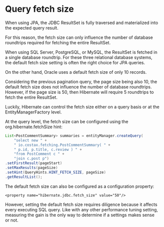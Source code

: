 # Query fetch size

When using JPA, the JDBC ResultSet is fully traversed and materialized into the expected query
result. 

For this reason, the fetch size can only influence the number of database roundtrips
required for fetching the entire ResultSet.

When using SQL Server, PostgreSQL, or MySQL, the ResultSet is fetched in a single database roundtrip. For these three relational database systems, the default fetch size setting is often the right choice for JPA queries.

On the other hand, Oracle uses a default fetch size of only 10 records. 

Considering the previous pagination query, the page size being also 10, the default fetch size does not influence the number of database roundtrips. However, if the page size is 50, then Hibernate will require 5 roundtrips to fetch the entire ResultSet.

Luckily, Hibernate can control the fetch size either on a query basis or at the EntityManagerFactory level.

At the query level, the fetch size can be configured using the org.hibernate.fetchSize hint:

```java
List<PostCommentSummary> summaries = entityManager.createQuery(
    "select new " +
    " io.costax.fetching.PostCommentSummary( " +
    " p.id, p.title, c.review ) " +
    "from PostComment c " +
    "join c.post p")
.setFirstResult(pageStart)
.setMaxResults(pageSize)
.setHint(QueryHints.HINT_FETCH_SIZE, pageSize)
.getResultList();
```
The default fetch size can also be configured as a configuration property:

`<property name="hibernate.jdbc.fetch_size" value="50"/>`

However, setting the default fetch size requires diligence because it affects every
executing SQL query. Like with any other performance tuning setting, measuring the
gain is the only way to determine if a settings makes sense or not.